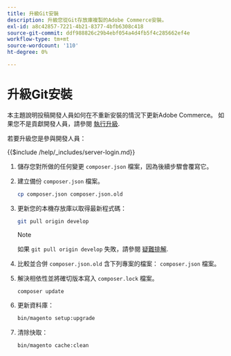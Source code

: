 ```yaml
---
title: 升級Git安裝
description: 升級您從Git存放庫複製的Adobe Commerce安裝。
exl-id: a8c42857-7221-4b21-8377-4bfb6308c418
source-git-commit: ddf988826c29b4ebf054a4d4fb5f4c285662ef4e
workflow-type: tm+mt
source-wordcount: '110'
ht-degree: 0%

---
```


# 升級Git安裝

本主題說明投稿開發人員如何在不重新安裝的情況下更新Adobe Commerce。 如果您不是貢獻開發人員，請參閱 [執行升級](../implementation/perform-upgrade.md).

若要升級您是參與開發人員：

{{$include /help/_includes/server-login.md}}

1. 儲存您對所做的任何變更 `composer.json` 檔案，因為後續步驟會覆寫它。

1. 建立備份 `composer.json` 檔案。

   ```bash
   cp composer.json composer.json.old
   ```

1. 更新您的本機存放庫以取得最新程式碼：

   ```bash
   git pull origin develop
   ```

   >[!NOTE]
   >
   >如果 `git pull origin develop` 失敗，請參閱 [疑難排解](https://support.magento.com/hc/en-us/articles/360034229872).

1. 比較並合併 `composer.json.old` 含下列專案的檔案： `composer.json` 檔案。

1. 解決相依性並將確切版本寫入 `composer.lock` 檔案。

   ```bash
   composer update
   ```

1. 更新資料庫：

   ```bash
   bin/magento setup:upgrade
   ```

1. 清除快取：

   ```bash
   bin/magento cache:clean
   ```

